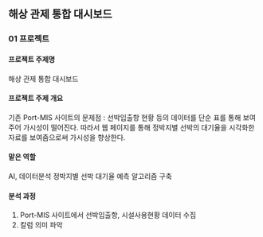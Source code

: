 ## 해상 관제 통합 대시보드

### 01 프로젝트 
#### 프로젝트 주제명
해상 관제 통합 대시보드

#### 프로젝트 주제 개요
기존 Port-MIS 사이트의 문제점 : 선박입출항 현황 등의 데이터를 단순 표를 통해 보여주어 가시성이 떨어진다.
따라서 웹 페이지를 통해 정박지별 선박의 대기율을 시각화한 자료를 보여줌으로써 가시성을 향상한다.

#### 맡은 역할
AI, 데이터분석
정박지별 선박 대기율 예측 알고리즘 구축

#### 분석 과정
1) Port-MIS 사이트에서 선박입출항, 시설사용현황 데이터 수집
2) 칼럼 의미 파악
